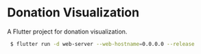 # Donation Visualization

A Flutter project for donation visualization.

```bash
 $ flutter run -d web-server --web-hostname=0.0.0.0 --release
```
